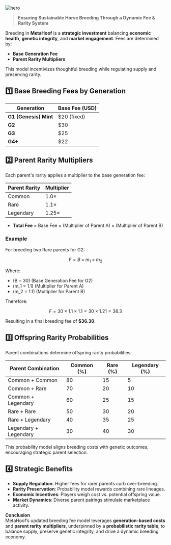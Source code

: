 ![hero](/img/banners/BREED_FEE.png)

> **Ensuring Sustainable Horse Breeding Through a Dynamic Fee & Rarity System**

Breeding in **MetaHoof** is a **strategic investment** balancing **economic health**, **genetic integrity**, and **market engagement**. Fees are determined by:

- **Base Generation Fee**
- **Parent Rarity Multipliers**

This model incentivizes thoughtful breeding while regulating supply and preserving rarity.

## 1️⃣ Base Breeding Fees by Generation

| Generation            | Base Fee (USD) |
| --------------------- | -------------- |
| **G1 (Genesis) Mint** | $20 (fixed)    |
| **G2**                | $30            |
| **G3**                | $25            |
| **G4+**               | $22            |

## 2️⃣ Parent Rarity Multipliers

Each parent's rarity applies a multiplier to the base generation fee:

| Parent Rarity | Multiplier |
| ------------- | ---------- |
| Common        | 1.0×       |
| Rare          | 1.1×       |
| Legendary     | 1.25×      |

- **Total Fee** = Base Fee × (Multiplier of Parent A) × (Multiplier of Parent B)

### Example

For breeding two Rare parents for G2:

$$
F = B \times m_1 \times m_2
$$

Where:

- \(B = 30\) (Base Generation Fee for G2)
- \(m_1 = 1.1\) (Multiplier for Parent A)
- \(m_2 = 1.1\) (Multiplier for Parent B)

Therefore:

$$
F = 30 \times 1.1 \times 1.1 = 30 \times 1.21 = 36.3
$$

Resulting in a final breeding fee of **\$36.30**.

## 3️⃣ Offspring Rarity Probabilities

Parent combinations determine offspring rarity probabilities:

| Parent Combination    | Common (%) | Rare (%) | Legendary (%) |
| --------------------- | ---------- | -------- | ------------- |
| Common + Common       | 80         | 15       | 5             |
| Common + Rare         | 70         | 20       | 10            |
| Common + Legendary    | 60         | 25       | 15            |
| Rare + Rare           | 50         | 30       | 20            |
| Rare + Legendary      | 40         | 35       | 25            |
| Legendary + Legendary | 30         | 40       | 30            |

This probability model aligns breeding costs with genetic outcomes, encouraging strategic parent selection.

## 4️⃣ Strategic Benefits

- **Supply Regulation**: Higher fees for rarer parents curb over-breeding.
- **Rarity Preservation**: Probability model rewards combining rare lineages.
- **Economic Incentives**: Players weigh cost vs. potential offspring value.
- **Market Dynamics**: Diverse parent pairings stimulate marketplace activity.

**Conclusion**  
MetaHoof’s updated breeding fee model leverages **generation-based costs** and **parent rarity multipliers**, underpinned by a **probabilistic rarity table**, to balance supply, preserve genetic integrity, and drive a dynamic breeding economy.
